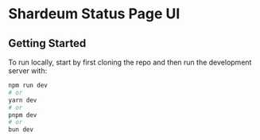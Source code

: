 # Shardeum Status Page UI

## Getting Started

To run locally, start by first cloning the repo and then run the development server with:

```bash
npm run dev
# or
yarn dev
# or
pnpm dev
# or
bun dev
```
